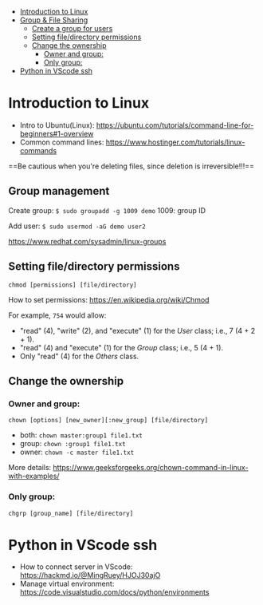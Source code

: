 - [Introduction to Linux](#introduction-to-linux)
- [Group & File Sharing](#group---file-sharing)
  * [Create a group for users](#create-a-group-for-users)
  * [Setting file/directory permissions](#setting-file-directory-permissions)
  * [Change the ownership](#change-the-ownership)
    + [Owner and group:](#owner-and-group-)
    + [Only group:](#only-group-)
- [Python in VScode ssh](#python-in-vscode-ssh)

# Introduction to Linux
- Intro to Ubuntu(Linux): https://ubuntu.com/tutorials/command-line-for-beginners#1-overview
- Common command lines: https://www.hostinger.com/tutorials/linux-commands

==Be cautious when you're deleting files, since deletion is irreversible!!!==
## Group management
Create group: `$ sudo groupadd -g 1009 demo`
1009: group ID

Add user: `$ sudo usermod -aG demo user2`

https://www.redhat.com/sysadmin/linux-groups
## Setting file/directory permissions

`chmod [permissions] [file/directory]`

How to set permissions: https://en.wikipedia.org/wiki/Chmod

For example, `754` would allow:
- "read" (4), "write" (2), and "execute" (1) for the _User_ class; i.e., 7 (4 + 2 + 1).
- "read" (4) and "execute" (1) for the _Group_ class; i.e., 5 (4 + 1).
- Only "read" (4) for the _Others_ class.

## Change the ownership

### Owner and group:
`chown [options] [new_owner][:new_group] [file/directory]`

- both: `chown master:group1 file1.txt`
- group: `chown :group1 file1.txt`
- owner: `chown -c master file1.txt`

More details: https://www.geeksforgeeks.org/chown-command-in-linux-with-examples/

### Only group:
`chgrp [group_name] [file/directory]`

# Python in VScode ssh
- How to connect server in VScode: https://hackmd.io/@MingRuey/HJOJ30ajO
- Manage virtual environment: https://code.visualstudio.com/docs/python/environments
